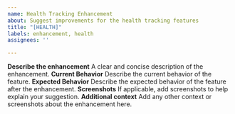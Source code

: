 ```yaml
---
name: Health Tracking Enhancement
about: Suggest improvements for the health tracking features
title: "[HEALTH]"
labels: enhancement, health
assignees: ''

---
```


**Describe the enhancement** A clear and concise description of the enhancement. **Current Behavior** Describe the current behavior of the feature. **Expected Behavior** Describe the expected behavior of the feature after the enhancement. **Screenshots** If applicable, add screenshots to help explain your suggestion. **Additional context** Add any other context or screenshots about the enhancement here.
